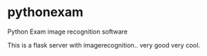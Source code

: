 # pythonexam
Python Exam image recognition software

This is a flask server with imagerecognition.. very good very cool.
